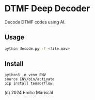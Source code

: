 # DTMF Deep Decoder

Decode DTMF codes using AI.

## Usage

```bash
python decode.py -f <file.wav>
```

## Install

```
python3 -m venv ENV
source ENV/bin/activate
pip install tensorflow
```

(c) 2024 Emilio Mariscal